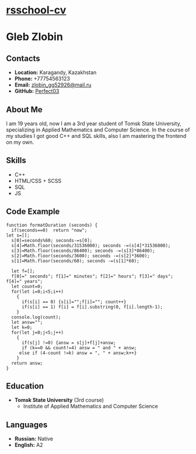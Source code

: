 # **[rsschool-cv](https://github.com/Perfect03/rsschool-cv)**

# **Gleb Zlobin**

## **Contacts**

* **Location:** Karagandy, Kazakhstan
* **Phone:** +77754563123
* **Email:** zlobin_gg52926@mail.ru
* **GitHub:** [Perfect03](https://github.com/Perfect03)

## **About Me**

I am 19 years old, now I am a 3rd year student of Tomsk State University, specializing in Applied Mathematics and Computer Science. In the course of my studies I got good C++ and SQL skills, also I am mastering the frontend on my own.

## **Skills**

* C++
* HTML/CSS + SCSS
* SQL
* JS

## **Code Example**

```
function formatDuration (seconds) {
  if(seconds==0)  return "now";
let s=[];
  s[0]=seconds%60; seconds-=s[0];
  s[4]=Math.floor(seconds/31536000); seconds -=(s[4]*31536000);
  s[3]=Math.floor(seconds/86400); seconds -=(s[3]*86400);
  s[2]=Math.floor(seconds/3600); seconds -=(s[2]*3600);
  s[1]=Math.floor(seconds/60); seconds -=(s[1]*60);
  
  let f=[];
  f[0]=" seconds"; f[1]=" minutes"; f[2]=" hours"; f[3]=" days"; f[4]=" years";
  let count=0;
  for(let i=0;i<5;i++)
    {
      if(s[i] == 0) {s[i]="";f[i]=""; count++}
      if(s[i] == 1) f[i] = f[i].substring(0, f[i].length-1);
    }
  console.log(count);
  let answ="";
  let k=0;
  for(let j=0;j<5;j++)
    {
      if(s[j] !=0) {answ = s[j]+f[j]+answ;
      if (k==0 && count!=4) answ = " and " + answ;
     else if (4-count !=k) answ = ", " + answ;k++}
    }
  return answ;
}
```

## **Education**
* **Tomsk State University** (3rd course)
    + Institute of Applied Mathematics and Computer Science

## **Languages**

* **Russian:** Native
* **English:** A2